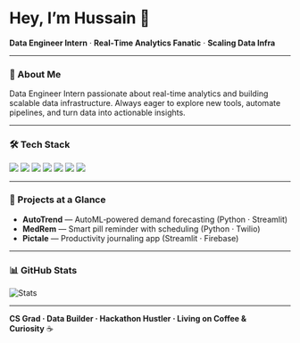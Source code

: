# Hey, I’m Hussain 👋  
**Data Engineer Intern** · **Real‑Time Analytics Fanatic** · **Scaling Data Infra**

---

### 👋 About Me  
Data Engineer Intern passionate about real-time analytics and building scalable data infrastructure. Always eager to explore new tools, automate pipelines, and turn data into actionable insights.

---

### 🛠️ Tech Stack  
<p align="left">
  <img src="https://img.shields.io/badge/Python-3776AB?style=for-the-badge&logo=python&logoColor=white" />
  <img src="https://img.shields.io/badge/SQL-336791?style=for-the-badge&logo=postgresql&logoColor=white" />
  <img src="https://img.shields.io/badge/Apache%20Airflow-017CEE?style=for-the-badge&logo=apache-airflow&logoColor=white" />
  <img src="https://img.shields.io/badge/ClickHouse-FFDD00?style=for-the-badge&logo=clickhouse&logoColor=black" />
  <img src="https://img.shields.io/badge/PostgreSQL-4169E1?style=for-the-badge&logo=postgresql&logoColor=white" />
  <img src="https://img.shields.io/badge/Git-F05032?style=for-the-badge&logo=git&logoColor=white" />
  <img src="https://img.shields.io/badge/GitHub-181717?style=for-the-badge&logo=github&logoColor=white" />
</p>

---

### 🚀 Projects at a Glance
- **AutoTrend** — AutoML‑powered demand forecasting (Python · Streamlit)
- **MedRem** — Smart pill reminder with scheduling (Python · Twilio)
- **Pictale** — Productivity journaling app (Streamlit · Firebase)

---

### 📊 GitHub Stats
![Stats](https://github-readme-stats.vercel.app/api?username=mohhddhassan&show_icons=true&theme=radical&hide=prs,issues)

---

**CS Grad · Data Builder · Hackathon Hustler · Living on Coffee & Curiosity** ☕

